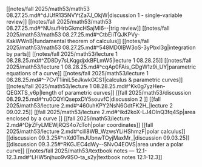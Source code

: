 [[notes/fall 2025/math53/math53 08.27.25.md#^dJUfR135NVYtZa7J_OkjW|discussion 1 - single-variable review]]
	[[notes/fall 2025/math53/math53 08.27.25.md#^NUsufHrbGkmcHSajMI6--|trig review]]
	[[notes/fall 2025/math53/math53 08.27.25.md#^CtbEiiTQJKPVy-KskWWnB|fundamental theorem of calculus]]
	[[notes/fall 2025/math53/math53 08.27.25.md#^548MD0IBW3oS-3yPbxI3g|integration by parts]]
[[notes/fall 2025/math53/lecture 1 08.28.25.md#^ZD8Dy7sLKqgdjxkBFLmW5|lecture 1 08.28.25]]
	[[notes/fall 2025/math53/lecture 1 08.28.25.md#^cqAp0FAis_GDgW1z9i_UY|parametric equations of a curve]]
	[[notes/fall 2025/math53/lecture 1 08.28.25.md#^-7CvT1iiniL5eJkwkGCS1|calculus & parametric curves]]
	[[notes/fall 2025/math53/lecture 1 08.28.25.md#^Kk0g7yzHen-QEGXTS_v6p|length of parametric curves]]
[[fall 2025/math53/discussion 08.29.25.md#^ru0CQYiQsepxDY5souvfC|discussion 2 ]]
[[fall 2025/math53/lecture 2.md#^460uhKPY2NsN6GdtFK2H_|lecture 2 09.02.25]]
	[[fall 2025/math53/lecture 2.md#^ikd2koX-LJ4OlnQ3fq4Sp|area enclosed by a curve ]]
	[[fall 2025/math53/lecture 2.md#^DjrZFyLMEWjRQS4o7cToh|polar coordinates]]
	[[fall 2025/math53/lecture 2.md#^cill8WB_WzwsYLiHShmzF|polar calculus]]
[[discussion 09.3.25#^nXd0TmJUbnwTOyjMaxMr_|discussion 09.03.25]]
	[[discussion 09.3.25#^RKGJEC4dWy--SNvO4EOVS|area under a polar curve]]
[[notes/fall 2025/math53/textbook notes — 12.1-12.3.md#^LHW5njhuo9v9SO-ta_s2y|textbook notes 12.1-12.3]]

	
	
	



	
	

